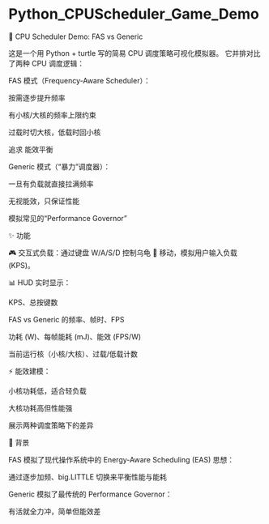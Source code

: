 # Python_CPUScheduler_Game_Demo
🐢 CPU Scheduler Demo: FAS vs Generic

这是一个用 Python + turtle 写的简易 CPU 调度策略可视化模拟器。
它并排对比了两种 CPU 调度逻辑：

FAS 模式（Frequency-Aware Scheduler）：

按需逐步提升频率

有小核/大核的频率上限约束

过载时切大核，低载时回小核

追求 能效平衡

Generic 模式（“暴力”调度器）：

一旦有负载就直接拉满频率

无视能效，只保证性能

模拟常见的“Performance Governor”

✨ 功能

🎮 交互式负载：通过键盘 W/A/S/D 控制乌龟 🐢 移动，模拟用户输入负载 (KPS)。

📊 HUD 实时显示：

KPS、总按键数

FAS vs Generic 的频率、帧时、FPS

功耗 (W)、每帧能耗 (mJ)、能效 (FPS/W)

当前运行核（小核/大核）、过载/低载计数

⚡ 能效建模：

小核功耗低，适合轻负载

大核功耗高但性能强

展示两种调度策略下的差异

📖 背景

FAS 模拟了现代操作系统中的 Energy-Aware Scheduling (EAS) 思想：

通过逐步加频、big.LITTLE 切换来平衡性能与能耗

Generic 模拟了最传统的 Performance Governor：

有活就全力冲，简单但能效差
